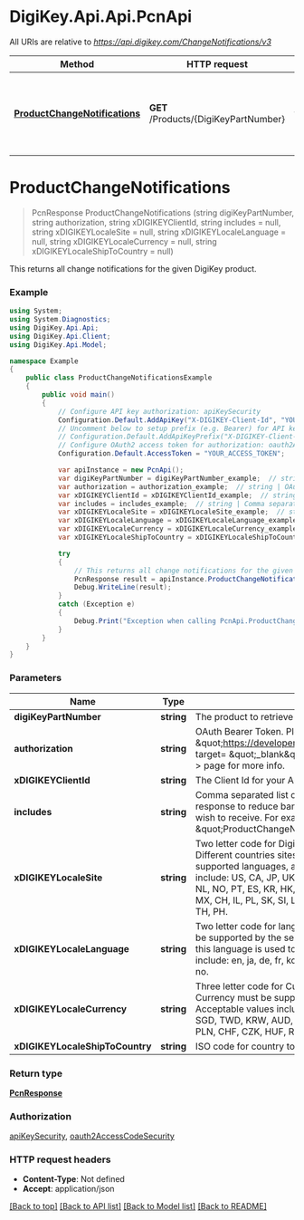 # DigiKey.Api.Api.PcnApi

All URIs are relative to *https://api.digikey.com/ChangeNotifications/v3*

Method | HTTP request | Description
------------- | ------------- | -------------
[**ProductChangeNotifications**](PcnApi.md#productchangenotifications) | **GET** /Products/{DigiKeyPartNumber} | This returns all change notifications for the given DigiKey product.


<a name="productchangenotifications"></a>
# **ProductChangeNotifications**
> PcnResponse ProductChangeNotifications (string digiKeyPartNumber, string authorization, string xDIGIKEYClientId, string includes = null, string xDIGIKEYLocaleSite = null, string xDIGIKEYLocaleLanguage = null, string xDIGIKEYLocaleCurrency = null, string xDIGIKEYLocaleShipToCountry = null)

This returns all change notifications for the given DigiKey product.

### Example
```csharp
using System;
using System.Diagnostics;
using DigiKey.Api.Api;
using DigiKey.Api.Client;
using DigiKey.Api.Model;

namespace Example
{
    public class ProductChangeNotificationsExample
    {
        public void main()
        {
            // Configure API key authorization: apiKeySecurity
            Configuration.Default.AddApiKey("X-DIGIKEY-Client-Id", "YOUR_API_KEY");
            // Uncomment below to setup prefix (e.g. Bearer) for API key, if needed
            // Configuration.Default.AddApiKeyPrefix("X-DIGIKEY-Client-Id", "Bearer");
            // Configure OAuth2 access token for authorization: oauth2AccessCodeSecurity
            Configuration.Default.AccessToken = "YOUR_ACCESS_TOKEN";

            var apiInstance = new PcnApi();
            var digiKeyPartNumber = digiKeyPartNumber_example;  // string | The product to retrieve change notifications for.
            var authorization = authorization_example;  // string | OAuth Bearer Token. Please see<a href= \"https://developer.digikey.com/documentation/oauth\" target= \"_blank\" > OAuth 2.0 Documentation </a > page for more info.
            var xDIGIKEYClientId = xDIGIKEYClientId_example;  // string | The Client Id for your App.
            var includes = includes_example;  // string | Comma separated list of fields to return. Used to customize response to reduce bandwidth by selecting fields that you wish to receive. For example: \"ProductChangeNotifications\\[2\\](PcnType,PcnDescription)\" (optional) 
            var xDIGIKEYLocaleSite = xDIGIKEYLocaleSite_example;  // string | Two letter code for Digi-Key product website to search on. Different countries sites have different part restrictions, supported languages, and currencies. Acceptable values include: US, CA, JP, UK, DE, AT, BE, DK, FI, GR, IE, IT, LU, NL, NO, PT, ES, KR, HK, SG, CN, TW, AU, FR, IN, NZ, SE, MX, CH, IL, PL, SK, SI, LV, LT, EE, CZ, HU, BG, MY, ZA, RO, TH, PH. (optional) 
            var xDIGIKEYLocaleLanguage = xDIGIKEYLocaleLanguage_example;  // string | Two letter code for language to search on. Langauge must be supported by the selected site. If searching on keyword, this language is used to find matches. Acceptable values include: en, ja, de, fr, ko, zhs, zht, it, es, he, nl, sv, pl, fi, da, no. (optional) 
            var xDIGIKEYLocaleCurrency = xDIGIKEYLocaleCurrency_example;  // string | Three letter code for Currency to return part pricing for. Currency must be supported by the selected site. Acceptable values include: USD, CAD, JPY, GBP, EUR, HKD, SGD, TWD, KRW, AUD, NZD, INR, DKK, NOK, SEK, ILS, CNY, PLN, CHF, CZK, HUF, RON, ZAR, MYR, THB, PHP. (optional) 
            var xDIGIKEYLocaleShipToCountry = xDIGIKEYLocaleShipToCountry_example;  // string | ISO code for country to ship to. (optional) 

            try
            {
                // This returns all change notifications for the given DigiKey product.
                PcnResponse result = apiInstance.ProductChangeNotifications(digiKeyPartNumber, authorization, xDIGIKEYClientId, includes, xDIGIKEYLocaleSite, xDIGIKEYLocaleLanguage, xDIGIKEYLocaleCurrency, xDIGIKEYLocaleShipToCountry);
                Debug.WriteLine(result);
            }
            catch (Exception e)
            {
                Debug.Print("Exception when calling PcnApi.ProductChangeNotifications: " + e.Message );
            }
        }
    }
}
```

### Parameters

Name | Type | Description  | Notes
------------- | ------------- | ------------- | -------------
 **digiKeyPartNumber** | **string**| The product to retrieve change notifications for. | 
 **authorization** | **string**| OAuth Bearer Token. Please see&lt;a href&#x3D; \&quot;https://developer.digikey.com/documentation/oauth\&quot; target&#x3D; \&quot;_blank\&quot; &gt; OAuth 2.0 Documentation &lt;/a &gt; page for more info. | 
 **xDIGIKEYClientId** | **string**| The Client Id for your App. | 
 **includes** | **string**| Comma separated list of fields to return. Used to customize response to reduce bandwidth by selecting fields that you wish to receive. For example: \&quot;ProductChangeNotifications\\[2\\](PcnType,PcnDescription)\&quot; | [optional] 
 **xDIGIKEYLocaleSite** | **string**| Two letter code for Digi-Key product website to search on. Different countries sites have different part restrictions, supported languages, and currencies. Acceptable values include: US, CA, JP, UK, DE, AT, BE, DK, FI, GR, IE, IT, LU, NL, NO, PT, ES, KR, HK, SG, CN, TW, AU, FR, IN, NZ, SE, MX, CH, IL, PL, SK, SI, LV, LT, EE, CZ, HU, BG, MY, ZA, RO, TH, PH. | [optional] 
 **xDIGIKEYLocaleLanguage** | **string**| Two letter code for language to search on. Langauge must be supported by the selected site. If searching on keyword, this language is used to find matches. Acceptable values include: en, ja, de, fr, ko, zhs, zht, it, es, he, nl, sv, pl, fi, da, no. | [optional] 
 **xDIGIKEYLocaleCurrency** | **string**| Three letter code for Currency to return part pricing for. Currency must be supported by the selected site. Acceptable values include: USD, CAD, JPY, GBP, EUR, HKD, SGD, TWD, KRW, AUD, NZD, INR, DKK, NOK, SEK, ILS, CNY, PLN, CHF, CZK, HUF, RON, ZAR, MYR, THB, PHP. | [optional] 
 **xDIGIKEYLocaleShipToCountry** | **string**| ISO code for country to ship to. | [optional] 

### Return type

[**PcnResponse**](PcnResponse.md)

### Authorization

[apiKeySecurity](../README.md#apiKeySecurity), [oauth2AccessCodeSecurity](../README.md#oauth2AccessCodeSecurity)

### HTTP request headers

 - **Content-Type**: Not defined
 - **Accept**: application/json

[[Back to top]](#) [[Back to API list]](../README.md#documentation-for-api-endpoints) [[Back to Model list]](../README.md#documentation-for-models) [[Back to README]](../README.md)

